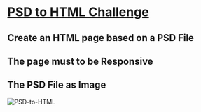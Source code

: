 # [PSD to HTML Challenge](https://rogeroporta-psd.herokuapp.com/)

## Create an HTML page based on a PSD File

## The page must to be Responsive


## The PSD File as Image

![PSD-to-HTML](https://user-images.githubusercontent.com/31899798/137635015-34c24448-b218-4a47-9817-06a4ad551653.jpg)
